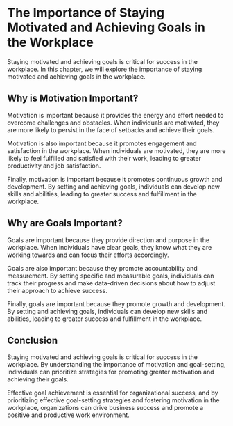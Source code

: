 The Importance of Staying Motivated and Achieving Goals in the Workplace
=================================================================================================

Staying motivated and achieving goals is critical for success in the workplace. In this chapter, we will explore the importance of staying motivated and achieving goals in the workplace.

Why is Motivation Important?
----------------------------

Motivation is important because it provides the energy and effort needed to overcome challenges and obstacles. When individuals are motivated, they are more likely to persist in the face of setbacks and achieve their goals.

Motivation is also important because it promotes engagement and satisfaction in the workplace. When individuals are motivated, they are more likely to feel fulfilled and satisfied with their work, leading to greater productivity and job satisfaction.

Finally, motivation is important because it promotes continuous growth and development. By setting and achieving goals, individuals can develop new skills and abilities, leading to greater success and fulfillment in the workplace.

Why are Goals Important?
------------------------

Goals are important because they provide direction and purpose in the workplace. When individuals have clear goals, they know what they are working towards and can focus their efforts accordingly.

Goals are also important because they promote accountability and measurement. By setting specific and measurable goals, individuals can track their progress and make data-driven decisions about how to adjust their approach to achieve success.

Finally, goals are important because they promote growth and development. By setting and achieving goals, individuals can develop new skills and abilities, leading to greater success and fulfillment in the workplace.

Conclusion
----------

Staying motivated and achieving goals is critical for success in the workplace. By understanding the importance of motivation and goal-setting, individuals can prioritize strategies for promoting greater motivation and achieving their goals.

Effective goal achievement is essential for organizational success, and by prioritizing effective goal-setting strategies and fostering motivation in the workplace, organizations can drive business success and promote a positive and productive work environment.
